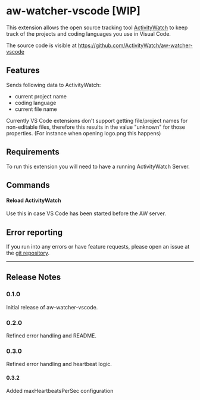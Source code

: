 # aw-watcher-vscode [WIP]

This extension allows the open source tracking tool [ActivityWatch](http://activitywatch.net/) to keep track of the projects and coding languages you use in Visual Code.

The source code is visible at https://github.com/ActivityWatch/aw-watcher-vscode

## Features

Sends following data to ActivityWatch:
- current project name
- coding language
- current file name

Currently VS Code extensions don't support getting file/project names for non-editable files, therefore this results in the value "unknown" for those properties. (For instance when opening logo.png this happens)

## Requirements

To run this extension you will need to have a running ActivityWatch Server.

## Commands
#### Reload ActivityWatch
Use this in case VS Code has been started before the AW server.


## Error reporting
If you run into any errors or have feature requests, please open an issue at the [git repository](https://github.com/ActivityWatch/aw-watcher-vscode).

<!---
## Extension Settings

Include if your extension adds any VS Code settings through the `contributes.configuration` extension point.

For example:

This extension contributes the following settings:

* `myExtension.enable`: enable/disable this extension
* `myExtension.thing`: set to `blah` to do something
## Known Issues

Calling out known issues can help limit users opening duplicate issues against your extension.
-->
-----------------------------------------------------------------------------------------------------------

## Release Notes

### 0.1.0

Initial release of aw-watcher-vscode.

### 0.2.0

Refined error handling and README.

### 0.3.0

Refined error handling and heartbeat logic.

#### 0.3.2

Added maxHeartbeatsPerSec configuration


<!---

-----------------------------------------------------------------------------------------------------------

## Working with Markdown

**Note:** You can author your README using Visual Studio Code.  Here are some useful editor keyboard shortcuts:

* Split the editor (`Cmd+\` on macOS or `Ctrl+\` on Windows and Linux)
* Toggle preview (`Shift+CMD+V` on macOS or `Shift+Ctrl+V` on Windows and Linux)
* Press `Ctrl+Space` (Windows, Linux) or `Cmd+Space` (macOS) to see a list of Markdown snippets

### For more information

* [Visual Studio Code's Markdown Support](http://code.visualstudio.com/docs/languages/markdown)
* [Markdown Syntax Reference](https://help.github.com/articles/markdown-basics/)

**Enjoy!**

-->